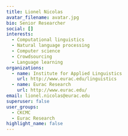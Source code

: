 ```yaml
---
title: Lionel Nicolas
avatar_filename: avatar.jpg
bio: Senior Researcher
social: []
interests:
  - Computational linguistics
  - Natural language processing
  - Computer science
  - Crowdsourcing
  - Language learning
organizations:
  - name: Institute for Applied Linguistics
    url: http://www.eurac.edu/linguistics
  - name: Eurac Research
    url: http://www.eurac.edu/
email: lionel.nicolas@eurac.edu
superuser: false
user_groups:
  - CKCMC
  - Eurac Research
highlight_name: false
---
```

